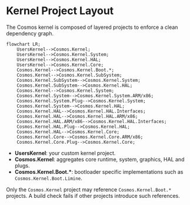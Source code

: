 # Kernel Project Layout

The Cosmos kernel is composed of layered projects to enforce a clean dependency graph.


```mermaid
flowchart LR;
	UsersKernel-->Cosmos.Kernel;
	UsersKernel-->Cosmos.Kernel.System;
	UsersKernel-->Cosmos.Kernel.HAL;
	UsersKernel-->Cosmos.Kernel.Core;
    Cosmos.Kernel-->Cosmos.Kernel.Boot.*;
	Cosmos.Kernel-->Cosmos.Kernel.SubSystem;
	Cosmos.Kernel.SubSystem-->Cosmos.Kernel.System;
	Cosmos.Kernel.SubSystem-->Cosmos.Kernel.HAL;
    Cosmos.Kernel-->Cosmos.Kernel.System;
    Cosmos.Kernel.System-->Cosmos.Kernel.System.ARM/x86;
	Cosmos.Kernel.System.Plug-->Cosmos.Kernel.System;
    Cosmos.Kernel.System-->Cosmos.Kernel.HAL;
    Cosmos.Kernel.HAL-->Cosmos.Kernel.HAL.Interfaces;
	Cosmos.Kernel.HAL-->Cosmos.Kernel.HAL.ARM/x86;
	Cosmos.Kernel.HAL.ARM/x86-->Cosmos.Kernel.HAL.Interfaces;
	Cosmos.Kernel.HAL.Plug-->Cosmos.Kernel.HAL;
	Cosmos.Kernel.HAL-->Cosmos.Kernel.Core;
    Cosmos.Kernel.Core-->Cosmos.Kernel.Core.ARM/x86;
	Cosmos.Kernel.Core.Plug-->Cosmos.Kernel.Core;
```

- **UsersKernel**: your custom kernel project.
- **Cosmos.Kernel**: aggregates core runtime, system, graphics, HAL and plugs.
- **Cosmos.Kernel.Boot.\***: bootloader specific implementations such as `Cosmos.Kernel.Boot.Limine`.

Only the `Cosmos.Kernel` project may reference `Cosmos.Kernel.Boot.*` projects. A build check fails if other projects introduce such references.
